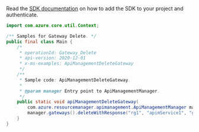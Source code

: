 Read the [SDK documentation](https://github.com/Azure/azure-sdk-for-java/blob/azure-resourcemanager-apimanagement_1.0.0-beta.2/sdk/apimanagement/azure-resourcemanager-apimanagement/README.md) on how to add the SDK to your project and authenticate.

```java
import com.azure.core.util.Context;

/** Samples for Gateway Delete. */
public final class Main {
    /*
     * operationId: Gateway_Delete
     * api-version: 2020-12-01
     * x-ms-examples: ApiManagementDeleteGateway
     */
    /**
     * Sample code: ApiManagementDeleteGateway.
     *
     * @param manager Entry point to ApiManagementManager.
     */
    public static void apiManagementDeleteGateway(
        com.azure.resourcemanager.apimanagement.ApiManagementManager manager) {
        manager.gateways().deleteWithResponse("rg1", "apimService1", "gw1", "*", Context.NONE);
    }
}
```
